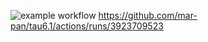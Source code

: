 ![example workflow](https://github.com/mar-pan/tau6.1/actions/workflows/java-app.yml/badge.svg)
https://github.com/mar-pan/tau6.1/actions/runs/3923709523
